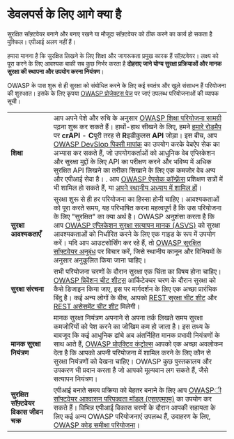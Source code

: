 डेवलपर्स के लिए आगे क्या है
==========================

सुरक्षित सॉफ़्टवेयर बनाने और बनाए रखने या मौजूदा सॉफ़्टवेयर को ठीक करने का कार्य हो सकता है
मुश्किल। एपीआई अलग नहीं हैं।

हमारा मानना है कि सुरक्षित लिखने के लिए शिक्षा और जागरूकता प्रमुख कारक हैं
सॉफ़्टवेयर। लक्ष्य को पूरा करने के लिए आवश्यक बाकी सब कुछ निर्भर करता है
**दोहराए जाने योग्य सुरक्षा प्रक्रियाओं और मानक सुरक्षा की स्थापना और उपयोग करना
नियंत्रण**।

OWASP के पास शुरू से ही सुरक्षा को संबोधित करने के लिए कई स्वतंत्र और खुले संसाधन हैं
परियोजना की शुरुआत। इसके के लिए कृपया [OWASP प्रोजेक्ट्स पेज][1] पर जाएं
उपलब्ध परियोजनाओं की व्यापक सूची।

| | |
|-|-|
| **शिक्षा** | आप अपने पेशे और रुचि के अनुसार [OWASP शिक्षा परियोजना सामग्री][2] पढ़ना शुरू कर सकते हैं। हाथों-हाथ सीखने के लिए, हमने [हमारे रोडमैप][3] पर **crAPI** - **C**पूरी तरह से **R**इडीकुलस **API** जोड़ा। इस बीच, आप [OWASP DevSlop पिक्सी मापांक][4] का उपयोग करके वेबऐप सेक का अभ्यास कर सकते हैं, जो उपयोगकर्ताओं को आधुनिक वेब एप्लिकेशन और सुरक्षा मुद्दों के लिए API का परीक्षण करने और भविष्य में अधिक सुरक्षित API लिखने का तरीका सिखाने के लिए एक कमजोर वेब अप्प और एपीआई सेवा है। . आप [OWASP ऐपसेक कॉन्फ़्रेंस][5] प्रशिक्षण सत्रों में भी शामिल हो सकते हैं, या [अपने स्थानीय अध्याय में शामिल हों][6]। |
| **सुरक्षा आवश्यकताएँ** | सुरक्षा शुरू से ही हर परियोजना का हिस्सा होनी चाहिए। आवश्यकताओं को पूरा करते समय, यह परिभाषित करना महत्वपूर्ण है कि उस परियोजना के लिए "सुरक्षित" का क्या अर्थ है। OWASP अनुशंसा करता है कि आप [OWASP एप्लिकेशन सुरक्षा सत्यापन मानक (ASVS)][7] को सुरक्षा आवश्यकताओं को निर्धारित करने के लिए एक गाइड के रूप में उपयोग करें। यदि आप आउटसोर्सिंग कर रहे हैं, तो [OWASP सुरक्षित सॉफ़्टवेयर अनुबंध][8] पर विचार करें, जिसे स्थानीय कानून और विनियमों के अनुसार अनुकूलित किया जाना चाहिए। |
| **सुरक्षा संरचना** | सभी परियोजना चरणों के दौरान सुरक्षा एक चिंता का विषय होना चाहिए। [OWASP प्रिवेंशन चीट शीट्स][9] आर्किटेक्चर चरण के दौरान सुरक्षा को कैसे डिजाइन किया जाए, इस पर मार्गदर्शन के लिए एक अच्छा प्रारंभिक बिंदु है। कई अन्य लोगों के बीच, आपको [REST सुरक्षा चीट शीट][10] और [REST असेसमेंट चीट शीट][11] मिलेगी। |
| **मानक सुरक्षा नियंत्रण** | मानक सुरक्षा नियंत्रण अपनाने से अपना तर्क लिखते समय सुरक्षा कमजोरियों को पेश करने का जोखिम कम हो जाता है। इस तथ्य के बावजूद कि कई आधुनिक ढांचे अब अंतर्निहित मानक प्रभावी नियंत्रणों के साथ आते हैं, [OWASP प्रोएक्टिव कंट्रोल्स][12] आपको एक अच्छा अवलोकन देता है कि आपको अपनी परियोजना में शामिल करने के लिए कौन से सुरक्षा नियंत्रणों को देखना चाहिए। OWASP कुछ पुस्तकालय और उपकरण भी प्रदान करता है जो आपको मूल्यवान लग सकते हैं, जैसे सत्यापन नियंत्रण। |
|**सुरक्षित सॉफ़्टवेयर विकास जीवन चक्र** | एपीआई बनाते समय प्रक्रिया को बेहतर बनाने के लिए आप [OWASPी सॉफ्टवेयर आश्वासन परिपक्वता मॉडल (एसएएमएम)][13] का उपयोग कर सकते हैं। विभिन्न एपीआई विकास चरणों के दौरान आपकी सहायता के लिए कई अन्य OWASP परियोजनाएं उपलब्ध हैं, उदाहरण के लिए, [OWASP कोड समीक्षा परियोजना][14]। |

[1]: https://www.owasp.org/index.php/Category:OWASP_Project
[2]: https://www.owasp.org/index.php/OWASP_Education_Material_Categorized
[3]: https://www.owasp.org/index.php/OWASP_API_Security_Project#tab=Road_Map
[4]: https://devslop.co/Home/Pixi
[5]: https://www.owasp.org/index.php/Category:OWASP_AppSec_Conference
[6]: https://www.owasp.org/index.php/OWASP_Chapter
[7]: https://www.owasp.org/index.php/Category:OWASP_Application_Security_Verification_Standard_Project
[8]: https://www.owasp.org/index.php/OWASP_Secure_Software_Contract_Annex
[9]: https://www.owasp.org/index.php/OWASP_Cheat_Sheet_Series
[10]: https://github.com/OWASP/CheatSheetSeries/blob/master/cheatsheets/REST_Security_Cheat_Sheet.md
[11]: https://github.com/OWASP/CheatSheetSeries/blob/master/cheatsheets/REST_Assessment_Cheat_Sheet.md
[12]: https://www.owasp.org/index.php/OWASP_Proactive_Controls#tab=OWASP_Proactive_Controls_2018
[13]: https://www.owasp.org/index.php/OWASP_SAMM_Project
[14]: https://www.owasp.org/index.php/Category:OWASP_Code_Review_Project
